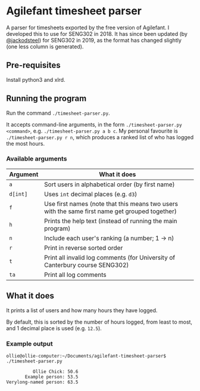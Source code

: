 # Agilefant timesheet parser
A parser for timesheets exported by the free version of Agilefant. I developed this to use for SENG302 in 2018. It has since been updated (by [@jackodsteel](github.com/jackodsteel)) for SENG302 in 2019, as the format has changed slightly (one less column is generated).

## Pre-requisites

Install python3 and xlrd.

## Running the program

Run the command `./timesheet-parser.py`.

It accepts command-line arguments, in the form `./timesheet-parser.py <command>`, e.g. `./timesheet-parser.py a b c`. My personal favourite is `./timesheet-parser.py r n`, which produces a ranked list of who has logged the most hours.

### Available arguments

Argument |What it does
---------|------------
`a`      |Sort users in alphabetical order (by first name)
`d[int]` |Uses `int` decimal places (e.g. `d3`)
`f`      |Use first names (note that this means two users with the same first name get grouped together)
`h`      |Prints the help text (instead of running the main program)
`n`      |Include each user's ranking (a number; 1 -> n)
`r`      |Print in reverse sorted order
`t`      |Print all invalid log comments (for University of Canterbury course SENG302)
`ta`      |Print all log comments

## What it does
It prints a list of users and how many hours they have logged.

By default, this is sorted by the number of hours logged, from least to most, and 1 decimal place is used (e.g. `12.5`).

### Example output

```
ollie@ollie-computer:~/Documents/agilefant-timesheet-parser$ ./timesheet-parser.py 

          Ollie Chick: 50.6
       Example person: 53.5
Verylong-named person: 63.5
```
